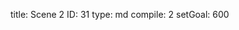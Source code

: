 title:          Scene 2
ID:             31
type:           md
compile:        2
setGoal:        600


